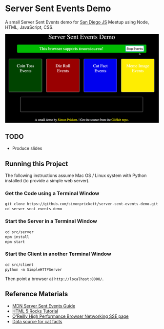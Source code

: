 # Server Sent Events Demo

A small Server Sent Events demo for [San Diego JS](http://sandiegojs.org/) Meetup using Node, HTML, JavaScript, CSS.

![demo](sse_demo.gif)

## TODO

* Produce slides

## Running this Project

The following instructions assume Mac OS / Linux system with Python installed (to provide a simple web server).

### Get the Code using a Terminal Window

```
git clone https://github.com/simonprickett/server-sent-events-demo.git
cd server-sent-events-demo
```

### Start the Server in a Terminal Window

```
cd src/server
npm install
npm start
```

### Start the Client in another Terminal Window

```
cd src/client
python -m SimpleHTTPServer
```

Then point a browser at `http://localhost:8000/`.

## Reference Materials

* [MDN Server Sent Events Guide](https://developer.mozilla.org/en-US/docs/Web/API/Server-sent_events/Using_server-sent_events)
* [HTML 5 Rocks Tutorial](https://www.html5rocks.com/en/tutorials/eventsource/basics/)
* [O'Reilly High Performance Browser Networking SSE page](https://hpbn.co/server-sent-events-sse/)
* [Data source for cat facts](https://github.com/vadimdemedes/cat-facts)
